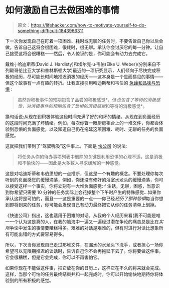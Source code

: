 # 如何激励自己去做困难的事情

> 原文：<https://lifehacker.com/how-to-motivate-yourself-to-do-something-difficult-1843966311>

下一次你发现自己在盯着一项困难、耗时或无聊的任务时，不要告诉自己你以后会做。告诉自己这将会很困难，很耗时，很无聊。承认你会讨厌它的每一分钟。让自己接受这将会很糟糕——然后，令人惊讶的是，你可能会有动力去完成它。



戴维·j·哈迪斯蒂(David J. Hardisty)和埃尔克·u·韦伯(Elke U. Weber)(分别来自不列颠哥伦比亚大学和普林斯顿大学)最近的一项研究显示，人们倾向于尽快完成积极的经历，尽可能长时间地推迟消极的经历——这本身是一个显而易见的事情——但这个故事有一点有趣的转折。让我直接引用哈迪斯蒂和韦伯的 [急躁和品味与恐惧](https://onlinelibrary.wiley.com/doi/abs/10.1002/jcpy.1169) :

> 虽然对积极事件的预期包含了品尝的积极感觉*，但*也包含了等待的消极感觉，对消极事件的预期包含了恐惧的消极感觉*和等待的消极感觉*。

换句话说:从现在到积极体验这段时间充满了好的和坏的情绪。从现在到负面经历的这段时间充满了坏情绪。例如，每次你瞥一眼厨房柜台上的一堆文件，你都会体验到恐惧的负面感觉，以及知道自己仍在拖延这项困难、耗时、无聊的任务的负面感觉。

这就把我们带到了“驾驭吮吸”这件事上。下面是 [快公司](https://www.fastcompany.com/90513222/genius-productivity-hack-tell-yourself-its-a-horrible-hellacious-excruciating-task) 的说法:

> 将任务从你的待办事项列表中删除的关键是利用恐惧的心理不适，这是消极和不愉快的——因此是大多数人寻求缓解的一种感觉。

这是对哈迪斯蒂和韦伯思想的一点推断，但这是一个有趣的概念。不要处理你每次听到的负面感觉的缓慢滴落，例如，你还没有修好的浴室水龙头的缓慢滴落，你可以接受这样一个事实，你将立刻有一大堆负面感觉: f 生锈，无聊，困惑，当意识到你希望只需要 10 分钟的任务实际上会花掉整个下午时产生的特殊感觉...如果你承认这将是可怕的，而且——这是重要的一点——你已经*经历了那种恐惧*每当你想到即将到来的任务，你可能会发现自己有动力最终把它从你的任务清单上划掉。

《快速公司》指出，这也适用于困难的对话。从我的个人经历来看(我不可能是唯一一个认为这是真的人，在我的脑海中一遍又一遍经过潜在争论的痛苦总是比在*实际*争论中发生的事情要糟糕得多。艰难的对话是艰难的，但有时进行对话比想象所有可能出错的方式要容易得多。

所以，下次当你发现自己走过那堆文件，在漏水的水龙头下洗手，或者担心一场你希望可以无限期推迟的谈话时，告诉自己你不会再拖延下去了。你将要做这件事，它会很糟糕，但是它会完成，你可以不再害怕它。

如果你现在不能做这件事，把它放在你的日历上，这样它在不久的将来就会完成。这样，当那个可怕的任务最终结束并和一起完成时，你可以开始愉快地期待你将体验到的所有积极的感觉。